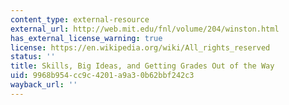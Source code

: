 ```yaml
---
content_type: external-resource
external_url: http://web.mit.edu/fnl/volume/204/winston.html
has_external_license_warning: true
license: https://en.wikipedia.org/wiki/All_rights_reserved
status: ''
title: Skills, Big Ideas, and Getting Grades Out of the Way
uid: 9968b954-cc9c-4201-a9a3-0b62bbf242c3
wayback_url: ''
---
```

